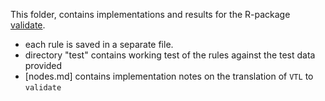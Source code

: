 This folder, contains implementations and results for the R-package [validate](https://cran.r-project.org/web/packages/validate/index.html).


 - each rule is saved in a separate file.
 - directory "test" contains working test of the rules against the test data provided
 - [nodes.md] contains implementation notes on the translation of `VTL` to `validate` 
